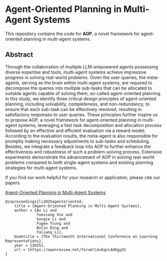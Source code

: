 # Agent-Oriented Planning in Multi-Agent Systems

This repository contains the code for **AOP**, a novel framework for agent-oriented planning in multi-agent systems.

## Abstract

Through the collaboration of multiple LLM-empowered agents possessing diverse expertise and tools, multi-agent systems achieve impressive progress in solving real-world problems. Given the user queries, the meta-agents, serving as the brain within multi-agent systems, are required to decompose the queries into multiple sub-tasks that can be allocated to suitable agents capable of solving them, so-called agent-oriented planning. In this study, we identify three critical design principles of agent-oriented planning, including solvability, completeness, and non-redundancy, to ensure that each sub-task can be effectively resolved, resulting in satisfactory responses to user queries. These principles further inspire us to propose AOP, a novel framework for agent-oriented planning in multi-agent systems, leveraging a fast task decomposition and allocation process followed by an effective and efficient evaluation via a reward model. According to the evaluation results, the meta-agent is also responsible for promptly making necessary adjustments to sub-tasks and scheduling. Besides, we integrate a feedback loop into AOP to further enhance the effectiveness and robustness of such a problem-solving process. Extensive experiments demonstrate the advancement of AOP in solving real-world problems compared to both single-agent systems and existing planning strategies for multi-agent systems. 

If you find our work helpful for your research or application, please cite our papers.

[Agent-Oriented Planning in Multi-Agent Systems](https://openreview.net/forum?id=EqcLAU6gyU&referrer=%5BAuthor%20Console%5D(%2Fgroup%3Fid%3DICLR.cc%2F2025%2FConference%2FAuthors%23your-submissions))

```
@inproceedings{li2025agentoriented,
    title = {Agent-Oriented Planning in Multi-Agent Systems},
    author = {Ao Li and 
              Yuexiang Xie and 
              Songze Li and 
              Fugee Tsung and 
              Bolin Ding and 
              Yaliang Li},
    booktitle = {The Thirteenth International Conference on Learning Representations},
    year = {2025},
    url = {https://openreview.net/forum?id=EqcLAU6gyU}
}
```

